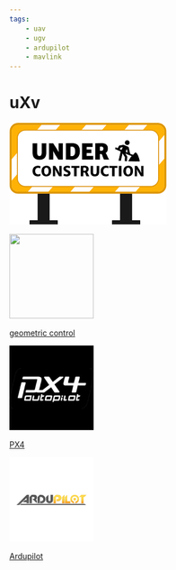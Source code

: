 ```yaml
---
tags:
    - uav
    - ugv
    - ardupilot
    - mavlink
---
```


# uXv

![](../../../assets/images/under_construction.png)

<div class="grid-container">
    <div class="grid-item">
        <a href="geometric_control">
                <img src="images/control.png"  width="150" height="150">
                <p>geometric control</p></a>
    </div>
    <div class="grid-item">
        <a href="px4">
                <img src="images/px4.png"  width="150" height="150">
                <p>PX4</p>
            </a>
    </div>
    <div class="grid-item">
        <a href="ardupilot">
                <img src="images/ardupilot.png"  width="150" height="150">
                <p>Ardupilot</p>
            </a>
    </div>
    
</div>